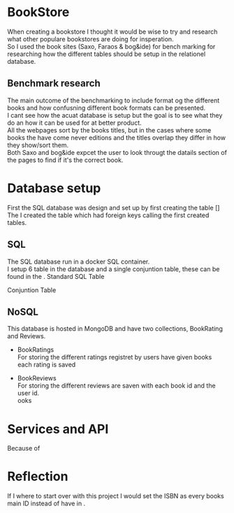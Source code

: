 # BookStore
When creating a bookstore I thought it would be wise to try and research what other populare bookstores are doing for insperation.  
So I used the book sites (Saxo, Faraos & bog&ide) for bench marking for researching how the different tables should be setup in the relationel database.  
  
## Benchmark research  
The main outcome of the benchmarking to include format og the different books and how confusning different book formats can be presented.  
I cant see how the acuat database is setup but the goal is to see what they do an how it can be used for at better product.  
All the webpages sort by the books titles, but in the cases where some books the have come never editions and the titles overlap they differ in how they show/sort them.  
Both Saxo and bog&ide expcet the user to look througt the datails section of the pages to find if it's the correct book.  

# Database setup  
First the SQL database was design and set up by first creating the table []
The I created the table which had foreign keys calling the first created tables. 

## SQL   
The SQL database run in a docker SQL container.  
I setup 6 table in the database and a single conjuntion table, these can be found in the .
Standard SQL Table  

Conjuntion Table  

## NoSQL  
This database is hosted in MongoDB and have two collections, BookRating and Reviews.  
- BookRatings  
For storing the different ratings registret by users have given books each rating is saved   

- BookReviews  
For storing the different reviews are saven with each book id and the user id.  
ooks


# Services and API
Because of  



# Reflection
If I where to start over with this project I would set the ISBN as every books main ID instead of have in .  



